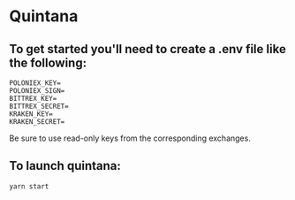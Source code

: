 # Quintana

## To get started you'll need to create a .env file like the following:

```
POLONIEX_KEY=
POLONIEX_SIGN=
BITTREX_KEY=
BITTREX_SECRET=
KRAKEN_KEY=
KRAKEN_SECRET=
```

Be sure to use read-only keys from the corresponding exchanges.

## To launch quintana:

```
yarn start
```
